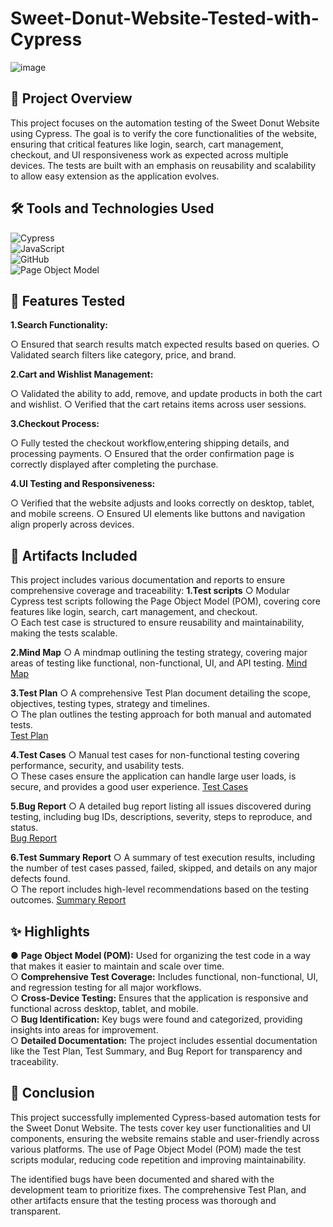 # Sweet-Donut-Website-Tested-with-Cypress

![image](https://github.com/user-attachments/assets/16977c6d-b2c8-401a-98e4-d59ce4fefb9d)
                      

## 📌 Project Overview
 This project focuses on the automation testing of the Sweet Donut Website using Cypress. The goal is to verify the core functionalities of the website, ensuring that critical features like login, search, cart management, checkout, and UI responsiveness work as expected across multiple devices. The tests are built with an emphasis on reusability and scalability to allow easy extension as the application evolves.
## 🛠️ Tools and Technologies Used
![Cypress]( https://img.shields.io/badge/Cypress-Testing-blue)     <br/>
![JavaScript]( https://img.shields.io/badge/JavaScript-Language-F7DF1E)   <br/>
![GitHub]( https://img.shields.io/badge/Github-Version_Control-4183C4)      <br/>
![Page Object Model]( https://img.shields.io/badge/Page_Object_Model-Framework-00A859)   <br/>
## 📂 Features Tested
**1.Search Functionality:**

&#x25CB; Ensured that search results match expected results based on queries.
&#x25CB; Validated search filters like category, price, and brand.

**2.Cart and Wishlist Management:**

&#x25CB; Validated the ability to add, remove, and update products in both the cart and wishlist.
&#x25CB; Verified that the cart retains items across user sessions.

**3.Checkout Process:**

&#x25CB; Fully tested the checkout workflow,entering shipping details, and processing payments.
&#x25CB; Ensured that the order confirmation page is correctly displayed after completing the purchase.

**4.UI Testing and Responsiveness:**

&#x25CB; Verified that the website adjusts and looks correctly on desktop, tablet, and mobile screens.
&#x25CB; Ensured UI elements like buttons and navigation align properly across devices.

## 📄 Artifacts Included

This project includes various documentation and reports to ensure comprehensive coverage and traceability:
**1.Test scripts**
&#x25CB; Modular Cypress test scripts following the Page Object Model (POM), covering core features like login, search, cart management, and checkout.  <br/>
&#x25CB; Each test case is structured to ensure reusability and maintainability, making the tests scalable.   <br/>

**2.Mind Map**
&#x25CB; A mindmap outlining the testing strategy, covering major areas of testing like functional, non-functional, UI, and API testing. 
[Mind Map](https://drive.google.com/file/d/13ArnXmDKfaqHZ9HNrrLivyHTz6rt7_-1/view?usp=sharing)    

**3.Test Plan**
&#x25CB; A comprehensive Test Plan document detailing the scope, objectives, testing types, strategy and timelines.  <br/>
&#x25CB; The plan outlines the testing approach for both manual and automated tests.     
[Test Plan](https://docs.google.com/document/d/1FHy8_-VzdE6gzrt3AXEY4eaWp6gboP53Ov-DqzatiUM/edit?usp=sharing)

**4.Test Cases**
&#x25CB; Manual test cases for non-functional testing covering performance, security, and usability tests.  <br/>
&#x25CB; These cases ensure the application can handle large user loads, is secure, and provides a good user experience. 
[Test Cases](https://docs.google.com/spreadsheets/d/1f4yT4LZSFxcR5_v0JqbCn-7ZahEtCtJIq-N9_38Nhqs/edit?usp=sharing)

**5.Bug Report**
&#x25CB; A detailed bug report listing all issues discovered during testing, including bug IDs, descriptions, severity, steps to reproduce, and status.  
[Bug Report](https://docs.google.com/spreadsheets/d/1ITzna8xxUmHQrCCHoKin01GisjSKo6ALiM6a3NgoBuo/edit?usp=sharing)

**6.Test Summary Report**
&#x25CB; A summary of test execution results, including the number of test cases passed, failed, skipped, and details on any major defects found.  <br/>
&#x25CB; The report includes high-level recommendations based on the testing outcomes. 
[Summary Report](https://docs.google.com/document/d/1baA9FAYxBO7uLyVNrxEQe53jMQNvS0gygf3LUPw8CdI/edit?usp=sharing)

## ✨ Highlights

&#x25CF; **Page Object Model (POM):** Used for organizing the test code in a way that makes it easier to maintain and scale over time.  <br/>
&#x25CB; **Comprehensive Test Coverage:** Includes functional, non-functional, UI, and regression testing for all major workflows.  <br/>
&#x25CB; **Cross-Device Testing:** Ensures that the application is responsive and functional across desktop, tablet, and mobile.    <br/>
&#x25CB; **Bug Identification:** Key bugs were found and categorized, providing insights into areas for improvement.   <br/>
&#x25CB; **Detailed Documentation:** The project includes essential documentation like the Test Plan, Test Summary, and Bug Report for transparency and traceability.

## 📝 Conclusion

This project successfully implemented Cypress-based automation tests for the Sweet Donut Website. The tests cover key user functionalities and UI components, ensuring the website remains stable and user-friendly across various platforms. The use of Page Object Model (POM) made the test scripts modular, reducing code repetition and improving maintainability. <br/>

The identified bugs have been documented and shared with the development team to prioritize fixes. The comprehensive Test Plan, and other artifacts ensure that the testing process was thorough and transparent.



